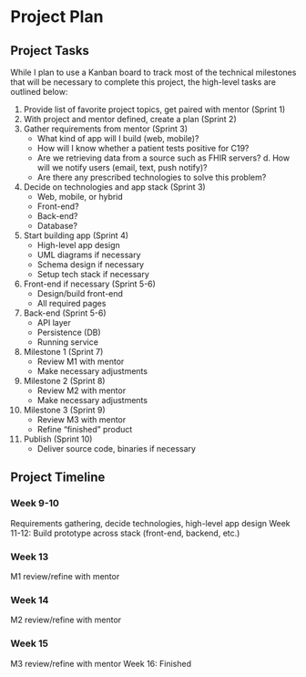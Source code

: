 # Project Plan

## Project Tasks

While I plan to use a Kanban board to track most of the technical milestones that will be necessary to complete this project, the high-level tasks are outlined below:

1. Provide list of favorite project topics, get paired with mentor (Sprint 1)
2. With project and mentor defined, create a plan (Sprint 2)
3. Gather requirements from mentor (Sprint 3)
    - What kind of app will I build (web, mobile)?
    - How will I know whether a patient tests positive for C19?
    - Are we retrieving data from a source such as FHIR servers? d. How will we notify users (email, text, push notify)?
    - Are there any prescribed technologies to solve this problem?
4. Decide on technologies and app stack (Sprint 3)
    - Web, mobile, or hybrid
    - Front-end?
    - Back-end?
    - Database?
5. Start building app (Sprint 4)
    - High-level app design
    - UML diagrams if necessary
    - Schema design if necessary
    - Setup tech stack if necessary
6. Front-end if necessary (Sprint 5-6)
    - Design/build front-end
    - All required pages
7. Back-end (Sprint 5-6)
    - API layer
    - Persistence (DB)
    - Running service
8. Milestone 1 (Sprint 7)
    - Review M1 with mentor
    - Make necessary adjustments
9. Milestone 2 (Sprint 8)
    - Review M2 with mentor
    - Make necessary adjustments
10. Milestone 3 (Sprint 9)
    - Review M3 with mentor
    - Refine “finished” product
11. Publish (Sprint 10)
    - Deliver source code, binaries if necessary

## Project Timeline
### Week 9-10
Requirements gathering, decide technologies, high-level app design Week 11-12: Build prototype across stack (front-end, backend, etc.)
### Week 13
M1 review/refine with mentor
### Week 14
M2 review/refine with mentor
### Week 15
M3 review/refine with mentor Week 16: Finished